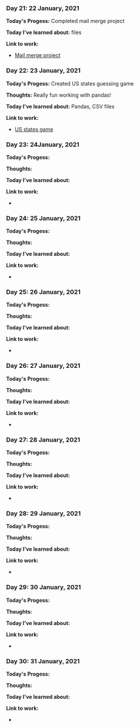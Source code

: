 ### Day 21: 22 January, 2021
**Today's Progess:**  Completed mail merge project

**Today I've learned about:**  files

**Link to work:**

* [Mail merge project](https://github.com/bethpritchard/100DaysOfCodeBootcamp/tree/master/Day24)

### Day 22: 23 January, 2021
**Today's Progess:**  Created US states guessing game

**Thoughts:** Really fun working with pandas!

**Today I've learned about:** Pandas, CSV files

**Link to work:**

* [US states game](https://github.com/bethpritchard/100DaysOfCodeBootcamp/tree/master/Day25/US_States_Game)

### Day 23:  24January, 2021
**Today's Progess:**  

**Thoughts:** 

**Today I've learned about:**

**Link to work:**

* []()

### Day 24: 25 January, 2021
**Today's Progess:**  

**Thoughts:** 

**Today I've learned about:**

**Link to work:**

* []()

### Day 25: 26 January, 2021
**Today's Progess:**  

**Thoughts:** 

**Today I've learned about:**

**Link to work:**

* []()

### Day 26: 27 January, 2021
**Today's Progess:**  

**Thoughts:** 

**Today I've learned about:**

**Link to work:**

* []()

### Day 27: 28 January, 2021
**Today's Progess:**  

**Thoughts:** 

**Today I've learned about:**

**Link to work:**

* []()

### Day 28: 29 January, 2021
**Today's Progess:**  

**Thoughts:** 

**Today I've learned about:**

**Link to work:**

* []()

### Day 29: 30 January, 2021
**Today's Progess:**  

**Thoughts:** 

**Today I've learned about:**

**Link to work:**

* []()

### Day 30: 31 January, 2021
**Today's Progess:**  

**Thoughts:** 

**Today I've learned about:**

**Link to work:**

* []()




















<!--
### Day 21:  January, 2021
**Today's Progess:**  

**Thoughts:** 

**Today I've learned about:**

**Link to work:**

* []()

### Day 22:  January, 2021
**Today's Progess:**  

**Thoughts:** 

**Today I've learned about:**

**Link to work:**

* []()

### Day 23:  January, 2021
**Today's Progess:**  

**Thoughts:** 

**Today I've learned about:**

**Link to work:**

* []()

### Day 24:  January, 2021
**Today's Progess:**  

**Thoughts:** 

**Today I've learned about:**

**Link to work:**

* []()

### Day 25:  January, 2021
**Today's Progess:**  

**Thoughts:** 

**Today I've learned about:**

**Link to work:**

* []()

### Day 26:  January, 2021
**Today's Progess:**  

**Thoughts:** 

**Today I've learned about:**

**Link to work:**

* []()

### Day 27:  January, 2021
**Today's Progess:**  

**Thoughts:** 

**Today I've learned about:**

**Link to work:**

* []()

### Day 28:  January, 2021
**Today's Progess:**  

**Thoughts:** 

**Today I've learned about:**

**Link to work:**

* []()

### Day 29:  January, 2021
**Today's Progess:**  

**Thoughts:** 

**Today I've learned about:**

**Link to work:**

* []()

### Day 30:  January, 2021
**Today's Progess:**  

**Thoughts:** 

**Today I've learned about:**

**Link to work:**

* []()






-->
